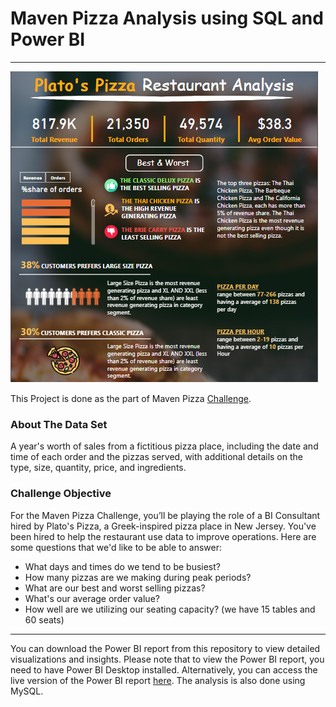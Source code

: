 # Maven Pizza Analysis using SQL and Power BI
---
![dashboard](https://github.com/Sushmita10062002/Maven-Pizza-Analysis/blob/main/images/dashboard_img.png)

This Project is done as the part of Maven Pizza [Challenge](https://mavenanalytics.io/challenges/maven-pizza-challenge/4).

### About The Data Set
A year's worth of sales from a fictitious pizza place, including the date and time of each order and the pizzas served,
with additional details on the type, size, quantity, price, and ingredients.

### Challenge Objective
For the Maven Pizza Challenge, you’ll be playing the role of a BI Consultant hired by Plato's Pizza, a Greek-inspired pizza place in New Jersey. 
You've been hired to help the restaurant use data to improve operations.
Here are some questions that we'd like to be able to answer:

- What days and times do we tend to be busiest?
- How many pizzas are we making during peak periods?
- What are our best and worst selling pizzas?
- What's our average order value?
- How well are we utilizing our seating capacity? (we have 15 tables and 60 seats)

---
You can download the Power BI report from this repository to view detailed visualizations and insights. 
Please note that to view the Power BI report, you need to have Power BI Desktop installed.
Alternatively, you can access the live version of the Power BI report [here](https://app.powerbi.com/view?r=eyJrIjoiY2E0MmVjYzgtOTNlOC00MmE3LTk1NDAtNTJjMTU5MmUxMDQ2IiwidCI6IjRiZmUwOWI2LTE3NTgtNDkyNi1hNDMwLTJiMjMxOWMwZmNiMSIsImMiOjZ9).
The analysis is also done using MySQL.
